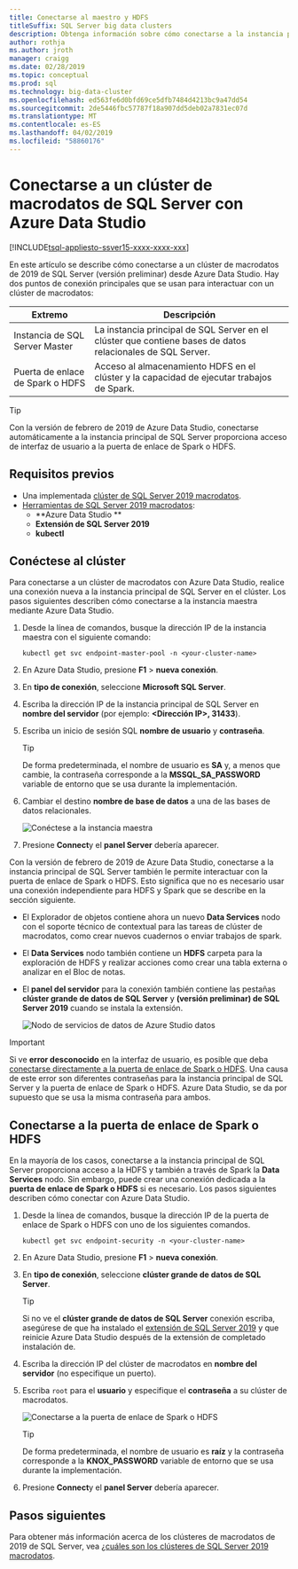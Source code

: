 ```yaml
---
title: Conectarse al maestro y HDFS
titleSuffix: SQL Server big data clusters
description: Obtenga información sobre cómo conectarse a la instancia principal de SQL Server y la puerta de enlace de Spark o HDFS para un clúster de macrodatos de 2019 de SQL Server (versión preliminar).
author: rothja
ms.author: jroth
manager: craigg
ms.date: 02/28/2019
ms.topic: conceptual
ms.prod: sql
ms.technology: big-data-cluster
ms.openlocfilehash: ed563fe6d0bfd69ce5dfb7484d4213bc9a47dd54
ms.sourcegitcommit: 2de5446fbc57787f18a907dd5deb02a7831ec07d
ms.translationtype: MT
ms.contentlocale: es-ES
ms.lasthandoff: 04/02/2019
ms.locfileid: "58860176"
---
```

# <a name="connect-to-a-sql-server-big-data-cluster-with-azure-data-studio"></a>Conectarse a un clúster de macrodatos de SQL Server con Azure Data Studio

[!INCLUDE[tsql-appliesto-ssver15-xxxx-xxxx-xxx](../includes/tsql-appliesto-ssver15-xxxx-xxxx-xxx.md)]

En este artículo se describe cómo conectarse a un clúster de macrodatos de 2019 de SQL Server (versión preliminar) desde Azure Data Studio. Hay dos puntos de conexión principales que se usan para interactuar con un clúster de macrodatos:

| Extremo | Descripción |
|---|---|
| Instancia de SQL Server Master | La instancia principal de SQL Server en el clúster que contiene bases de datos relacionales de SQL Server. |
| Puerta de enlace de Spark o HDFS | Acceso al almacenamiento HDFS en el clúster y la capacidad de ejecutar trabajos de Spark. |

> [!TIP]
> Con la versión de febrero de 2019 de Azure Data Studio, conectarse automáticamente a la instancia principal de SQL Server proporciona acceso de interfaz de usuario a la puerta de enlace de Spark o HDFS.

## <a name="prerequisites"></a>Requisitos previos

- Una implementada [clúster de SQL Server 2019 macrodatos](deployment-guidance.md).
- [Herramientas de SQL Server 2019 macrodatos](deploy-big-data-tools.md):
   - **Azure Data Studio **
   - **Extensión de SQL Server 2019**
   - **kubectl**

## <a id="master"></a> Conéctese al clúster

Para conectarse a un clúster de macrodatos con Azure Data Studio, realice una conexión nueva a la instancia principal de SQL Server en el clúster. Los pasos siguientes describen cómo conectarse a la instancia maestra mediante Azure Data Studio.

1. Desde la línea de comandos, busque la dirección IP de la instancia maestra con el siguiente comando:

   ```
   kubectl get svc endpoint-master-pool -n <your-cluster-name>
   ```

1. En Azure Data Studio, presione **F1** > **nueva conexión**.

1. En **tipo de conexión**, seleccione **Microsoft SQL Server**.

1. Escriba la dirección IP de la instancia principal de SQL Server en **nombre del servidor** (por ejemplo: **\<Dirección IP\>, 31433**).

1. Escriba un inicio de sesión SQL **nombre de usuario** y **contraseña**.

   > [!TIP]
   > De forma predeterminada, el nombre de usuario es **SA** y, a menos que cambie, la contraseña corresponde a la **MSSQL_SA_PASSWORD** variable de entorno que se usa durante la implementación.

1. Cambiar el destino **nombre de base de datos** a una de las bases de datos relacionales.

   ![Conéctese a la instancia maestra](./media/connect-to-big-data-cluster/connect-to-cluster.png)

1. Presione **Connect**y el **panel Server** debería aparecer.

Con la versión de febrero de 2019 de Azure Data Studio, conectarse a la instancia principal de SQL Server también le permite interactuar con la puerta de enlace de Spark o HDFS. Esto significa que no es necesario usar una conexión independiente para HDFS y Spark que se describe en la sección siguiente.

- El Explorador de objetos contiene ahora un nuevo **Data Services** nodo con el soporte técnico de contextual para las tareas de clúster de macrodatos, como crear nuevos cuadernos o enviar trabajos de spark. 
- El **Data Services** nodo también contiene un **HDFS** carpeta para la exploración de HDFS y realizar acciones como crear una tabla externa o analizar en el Bloc de notas.
- El **panel del servidor** para la conexión también contiene las pestañas **clúster grande de datos de SQL Server** y **(versión preliminar) de SQL Server 2019** cuando se instala la extensión.

   ![Nodo de servicios de datos de Azure Studio datos](./media/connect-to-big-data-cluster/connect-data-services-node.png)

> [!IMPORTANT]
> Si ve **error desconocido** en la interfaz de usuario, es posible que deba [conectarse directamente a la puerta de enlace de Spark o HDFS](#hdfs). Una causa de este error son diferentes contraseñas para la instancia principal de SQL Server y la puerta de enlace de Spark o HDFS. Azure Data Studio, se da por supuesto que se usa la misma contraseña para ambos.
  
## <a id="hdfs"></a> Conectarse a la puerta de enlace de Spark o HDFS

En la mayoría de los casos, conectarse a la instancia principal de SQL Server proporciona acceso a la HDFS y también a través de Spark la **Data Services** nodo. Sin embargo, puede crear una conexión dedicada a la **puerta de enlace de Spark o HDFS** si es necesario. Los pasos siguientes describen cómo conectar con Azure Data Studio.

1. Desde la línea de comandos, busque la dirección IP de la puerta de enlace de Spark o HDFS con uno de los siguientes comandos.

   ```
   kubectl get svc endpoint-security -n <your-cluster-name>
   ```
 
1. En Azure Data Studio, presione **F1** > **nueva conexión**.

1. En **tipo de conexión**, seleccione **clúster grande de datos de SQL Server**.

   > [!TIP]
   > Si no ve el **clúster grande de datos de SQL Server** conexión escriba, asegúrese de que ha instalado el [extensión de SQL Server 2019](../azure-data-studio/sql-server-2019-extension.md) y que reinicie Azure Data Studio después de la extensión de completado instalación de.

1. Escriba la dirección IP del clúster de macrodatos en **nombre del servidor** (no especifique un puerto).

1. Escriba `root` para el **usuario** y especifique el **contraseña** a su clúster de macrodatos.

   ![Conectarse a la puerta de enlace de Spark o HDFS](./media/connect-to-big-data-cluster/connect-to-cluster-hdfs-spark.png)

   > [!TIP]
   > De forma predeterminada, el nombre de usuario es **raíz** y la contraseña corresponde a la **KNOX_PASSWORD** variable de entorno que se usa durante la implementación.

1. Presione **Connect**y el **panel Server** debería aparecer.

## <a name="next-steps"></a>Pasos siguientes

Para obtener más información acerca de los clústeres de macrodatos de 2019 de SQL Server, vea [¿cuáles son los clústeres de SQL Server 2019 macrodatos](big-data-cluster-overview.md).